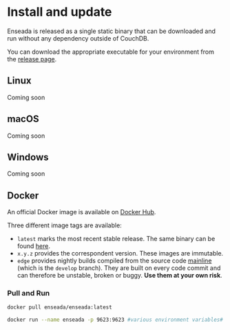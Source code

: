 # Install and update

Enseada is released as a single static binary that can be downloaded and run without any 
dependency outside of CouchDB.

You can download the appropriate executable for your environment from the [release page](https://github.com/enseadaio/enseada/releases).

## Linux

Coming soon

## macOS 

Coming soon

## Windows

Coming soon

## Docker

An official Docker image is available on [Docker Hub](https://hub.docker.com/r/enseada/enseada).

Three different image tags are available:

- `latest` marks the most recent stable release. The same binary can be found [here](https://github.com/enseadaio/enseada/releases/latest).
- `x.y.z` provides the correspondent version. These images are immutable.
- `edge` provides nightly builds compiled from the source code [mainline](https://github.com/enseadaio/enseada/tree/develop) (which is the `develop` branch). They are built on every code commit and can therefore be
unstable, broken or buggy. **Use them at your own risk**. 

### Pull and Run

```bash
docker pull enseada/enseada:latest

docker run --name enseada -p 9623:9623 #various environment variables# enseada/enseada:latest
```